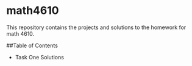 # math4610
This repository contains the projects and solutions to the homework for math 4610.

##Table of Contents
* Task One Solutions
